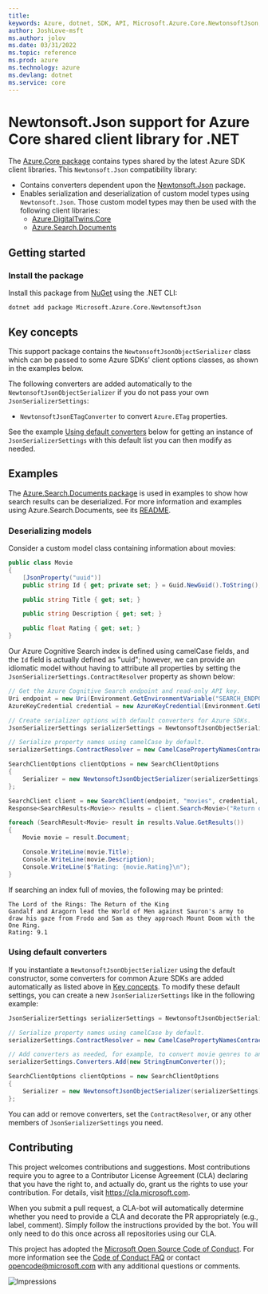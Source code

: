 ```yaml
---
title: 
keywords: Azure, dotnet, SDK, API, Microsoft.Azure.Core.NewtonsoftJson, core
author: JoshLove-msft
ms.author: jolov
ms.date: 03/31/2022
ms.topic: reference
ms.prod: azure
ms.technology: azure
ms.devlang: dotnet
ms.service: core
---
```

# Newtonsoft.Json support for Azure Core shared client library for .NET

The [Azure.Core package][azure_core_package] contains types shared by the latest Azure SDK client libraries. This `Newtonsoft.Json` compatibility library:

- Contains converters dependent upon the [Newtonsoft.Json][newtonsoft_json_package] package.
- Enables serialization and deserialization of custom model types using `Newtonsoft.Json`. Those custom model types may then be used with the following client libraries:
  - [Azure.DigitalTwins.Core][azure_digital_twins_core_package]
  - [Azure.Search.Documents][azure_search_documents_package]

## Getting started

### Install the package

Install this package from [NuGet] using the .NET CLI:

```dotnetcli
dotnet add package Microsoft.Azure.Core.NewtonsoftJson
```

## Key concepts

This support package contains the `NewtonsoftJsonObjectSerializer` class which can be passed to some Azure SDKs' client options classes, as shown in the examples below.

The following converters are added automatically to the `NewtonsoftJsonObjectSerializer` if you do not pass your own `JsonSerializerSettings`:

- `NewtonsoftJsonETagConverter` to convert `Azure.ETag` properties.

See the example [Using default converters](#using-default-converters) below for getting an instance of `JsonSerializerSettings` with this default list you can then modify as needed.

## Examples

The [Azure.Search.Documents package][azure_search_documents_package] is used in examples to show how search results can be deserialized. For more information and examples using Azure.Search.Documents, see its [README][azure_search_documents_readme].

### Deserializing models

Consider a custom model class containing information about movies:

```C# Snippet:Microsoft_Azure_Core_NewtonsoftJson_Samples_Readme_Model
public class Movie
{
    [JsonProperty("uuid")]
    public string Id { get; private set; } = Guid.NewGuid().ToString();

    public string Title { get; set; }

    public string Description { get; set; }

    public float Rating { get; set; }
}
```

Our Azure Cognitive Search index is defined using camelCase fields, and the `Id` field is actually defined as "uuid"; however, we can provide an idiomatic model without having to attribute all properties by setting the `JsonSerializerSettings.ContractResolver` property as shown below:

```C# Snippet:Microsoft_Azure_Core_NewtonsoftJson_Samples_Readme_SearchSample
// Get the Azure Cognitive Search endpoint and read-only API key.
Uri endpoint = new Uri(Environment.GetEnvironmentVariable("SEARCH_ENDPOINT"));
AzureKeyCredential credential = new AzureKeyCredential(Environment.GetEnvironmentVariable("SEARCH_API_KEY"));

// Create serializer options with default converters for Azure SDKs.
JsonSerializerSettings serializerSettings = NewtonsoftJsonObjectSerializer.CreateJsonSerializerSettings();

// Serialize property names using camelCase by default.
serializerSettings.ContractResolver = new CamelCasePropertyNamesContractResolver();

SearchClientOptions clientOptions = new SearchClientOptions
{
    Serializer = new NewtonsoftJsonObjectSerializer(serializerSettings)
};

SearchClient client = new SearchClient(endpoint, "movies", credential, clientOptions);
Response<SearchResults<Movie>> results = client.Search<Movie>("Return of the King");

foreach (SearchResult<Movie> result in results.Value.GetResults())
{
    Movie movie = result.Document;

    Console.WriteLine(movie.Title);
    Console.WriteLine(movie.Description);
    Console.WriteLine($"Rating: {movie.Rating}\n");
}
```

If searching an index full of movies, the following may be printed:
<!-- cspell:word Aragorn Sauron's -->
```text
The Lord of the Rings: The Return of the King
Gandalf and Aragorn lead the World of Men against Sauron's army to draw his gaze from Frodo and Sam as they approach Mount Doom with the One Ring.
Rating: 9.1
```

### Using default converters

If you instantiate a `NewtonsoftJsonObjectSerializer` using the default constructor, some converters for common Azure SDKs are added automatically as listed above in [Key concepts](#key-concepts). To modify these default settings, you can create a new `JsonSerializerSettings` like in the following example:

```C# Snippet:Microsoft_Azure_Core_NewtonsoftJson_Samples_Readme_DefaultSerializerSettings
JsonSerializerSettings serializerSettings = NewtonsoftJsonObjectSerializer.CreateJsonSerializerSettings();

// Serialize property names using camelCase by default.
serializerSettings.ContractResolver = new CamelCasePropertyNamesContractResolver();

// Add converters as needed, for example, to convert movie genres to an enum.
serializerSettings.Converters.Add(new StringEnumConverter());

SearchClientOptions clientOptions = new SearchClientOptions
{
    Serializer = new NewtonsoftJsonObjectSerializer(serializerSettings)
};
```

You can add or remove converters, set the `ContractResolver`, or any other members of `JsonSerializerSettings` you need.

## Contributing

This project welcomes contributions and suggestions. Most contributions require you to agree to a Contributor License Agreement (CLA) declaring that you have the right to, and actually do, grant us the rights to use your contribution. For details, visit <https://cla.microsoft.com>.

When you submit a pull request, a CLA-bot will automatically determine whether you need to provide a CLA and decorate the PR appropriately (e.g., label, comment). Simply follow the instructions provided by the bot. You will only need to do this once across all repositories using our CLA.

This project has adopted the [Microsoft Open Source Code of Conduct][code_of_conduct]. For more information see the [Code of Conduct FAQ][code_of_conduct_faq] or contact opencode@microsoft.com with any additional questions or comments.

![Impressions](https://azure-sdk-impressions.azurewebsites.net/api/impressions/azure-sdk-for-net%2Fsdk%2Fcore%2FMicrosoft.Azure.Core.NewtonsoftJson%2FREADME.png)

[azure_core_package]: https://www.nuget.org/packages/Azure.Core/
[azure_digital_twins_core_package]: https://www.nuget.org/packages/Azure.DigitalTwins.Core
[azure_search_documents_package]: https://www.nuget.org/packages/Azure.Search.Documents/
[azure_search_documents_readme]: https://github.com/Azure/azure-sdk-for-net/blob/main/sdk/search/Azure.Search.Documents/README.md
[code_of_conduct]: https://opensource.microsoft.com/codeofconduct
[code_of_conduct_faq]: https://opensource.microsoft.com/codeofconduct/faq/
[newtonsoft_json_package]: https://www.nuget.org/packages/Newtonsoft.Json/
[NuGet]: https://www.nuget.org


